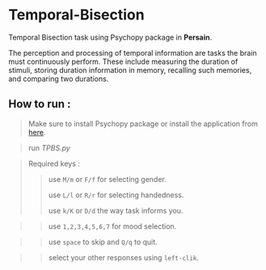 # Temporal-Bisection
Temporal Bisection task using Psychopy package in **Persain**.

The perception and processing of temporal information are tasks the brain must continuously perform. These include measuring the duration of stimuli, storing duration information in memory, recalling such memories, and comparing two durations. 


## How to run :
> Make sure to install Psychopy package or install the application from [here](https://www.psychopy.org/download.html).

> run *TPBS.py*

> Required keys :
>> use `M/m` or `F/f` for selecting gender.
>> 
>> use `L/l` or `R/r` for selecting handedness.
>> 
>> use `k/K` or `D/d` the way task informs you.

>> use `1,2,3,4,5,6,7` for mood selection.

>> use `space` to skip and `Q/q` to quit.

>> select your other responses using `left-clik`.
